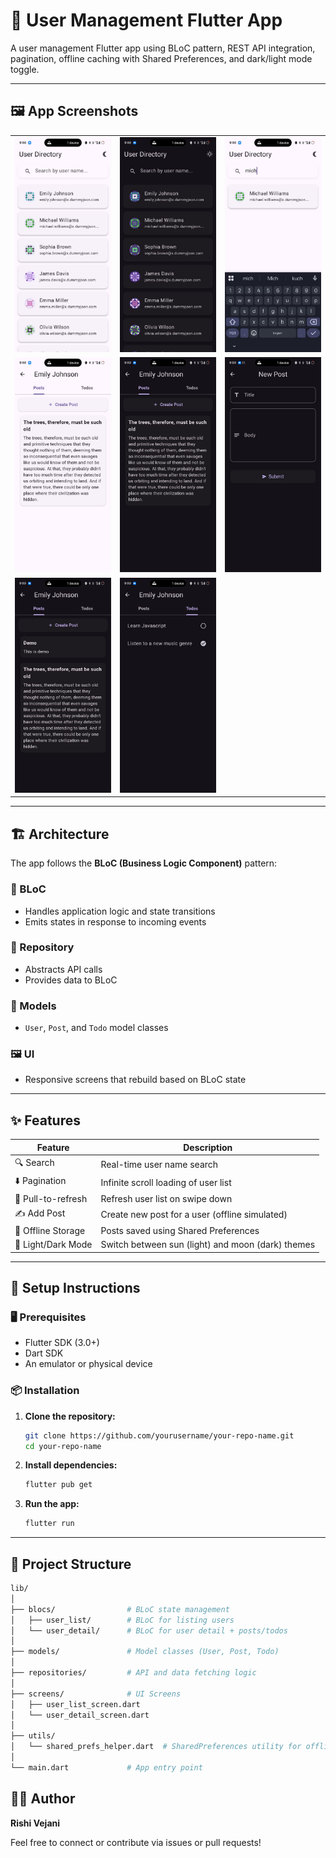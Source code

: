 # 🧠 User Management Flutter App

A user management Flutter app using BLoC pattern, REST API integration, pagination, offline caching with Shared Preferences, and dark/light mode toggle.

---

## 🖼️ App Screenshots

| | | |
|---|---|---|
| ![1](1.jpg) | ![2](2.jpg) | ![3](3.jpg) |
| ![4](4.jpg) | ![5](5.jpg) | ![6](6.jpg) |
| ![7](7.jpg) | ![8](8.jpg) |

---



## 🏗️ Architecture

The app follows the **BLoC (Business Logic Component)** pattern:

### 🔁 BLoC

- Handles application logic and state transitions
- Emits states in response to incoming events

### 🧩 Repository

- Abstracts API calls
- Provides data to BLoC

### 🧱 Models

- `User`, `Post`, and `Todo` model classes

### 🖼️ UI

- Responsive screens that rebuild based on BLoC state

---

## ✨ Features

| Feature                  | Description                                         |
|--------------------------|-----------------------------------------------------|
| 🔍 Search                | Real-time user name search                          |
| ⬇️ Pagination            | Infinite scroll loading of user list               |
| 🔄 Pull-to-refresh       | Refresh user list on swipe down                    |
| ✍️ Add Post              | Create new post for a user (offline simulated)     |
| 💾 Offline Storage       | Posts saved using Shared Preferences               |
| 🌙 Light/Dark Mode       | Switch between sun (light) and moon (dark) themes  |

---

## 🔧 Setup Instructions

### 🖥️ Prerequisites

- Flutter SDK (3.0+)
- Dart SDK
- An emulator or physical device

### 📦 Installation

1. **Clone the repository:**

   ```bash
   git clone https://github.com/yourusername/your-repo-name.git
   cd your-repo-name
   ```

2. **Install dependencies:**

   ```bash
   flutter pub get
   ```

3. **Run the app:**

   ```bash
   flutter run
   ```

---

## 📁 Project Structure

```bash
lib/
│
├── blocs/                # BLoC state management
│   ├── user_list/        # BLoC for listing users
│   └── user_detail/      # BLoC for user detail + posts/todos
│
├── models/               # Model classes (User, Post, Todo)
│
├── repositories/         # API and data fetching logic
│
├── screens/              # UI Screens
│   ├── user_list_screen.dart
│   └── user_detail_screen.dart
│
├── utils/
│   └── shared_prefs_helper.dart  # SharedPreferences utility for offline posts
│
└── main.dart             # App entry point
```

## 👨‍💻 Author

**Rishi Vejani**

Feel free to connect or contribute via issues or pull requests!

